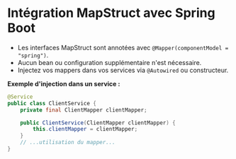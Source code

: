 # Intégration MapStruct avec Spring Boot

- Les interfaces MapStruct sont annotées avec `@Mapper(componentModel = "spring")`.
- Aucun bean ou configuration supplémentaire n'est nécessaire.
- Injectez vos mappers dans vos services via `@Autowired` ou constructeur.

**Exemple d'injection dans un service :**
```java
@Service
public class ClientService {
    private final ClientMapper clientMapper;

    public ClientService(ClientMapper clientMapper) {
        this.clientMapper = clientMapper;
    }
    // ...utilisation du mapper...
}
```
